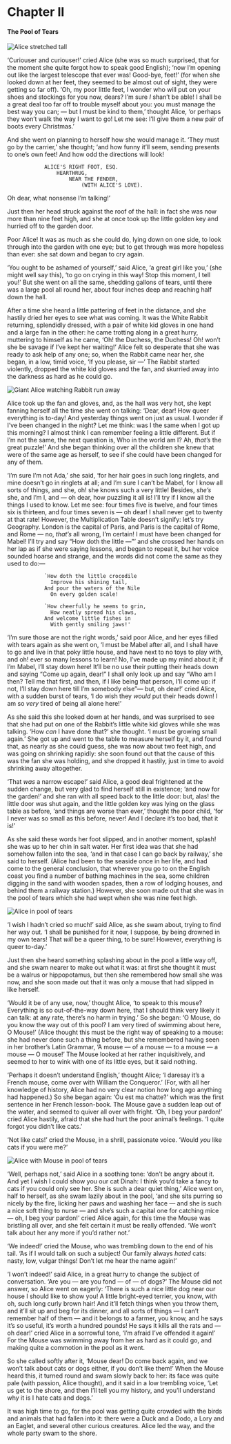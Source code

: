 # Chapter II

#### The Pool of Tears

![Alice stretched tall](https://genielabs.github.io/zuix/site/examples/alice/img/ch_2_1.png)

‘Curiouser and curiouser!’ cried Alice (she was so much surprised, that for the moment she quite forgot how to speak good English); ‘now I’m opening out like the largest telescope that ever was! Good-bye, feet!’ (for when she looked down at her feet, they seemed to be almost out of sight, they were getting so far off). ‘Oh, my poor little feet, I wonder who will put on your shoes and stockings for you now, dears? I’m sure *I* shan’t be able! I shall be a great deal too far off to trouble myself about you: you must manage the best way you can; — but I must be kind to them,’ thought Alice, ‘or perhaps they won’t walk the way I want to go! Let me see: I’ll give them a new pair of boots every Christmas.’

And she went on planning to herself how she would manage it. ‘They must go by the carrier,’ she thought; ‘and how funny it’ll seem, sending presents to one’s own feet! And how odd the directions will look!

```
            ALICE'S RIGHT FOOT, ESQ.
                HEARTHRUG,
                    NEAR THE FENDER,
                        (WITH ALICE'S LOVE).
```

Oh dear, what nonsense I’m talking!’

Just then her head struck against the roof of the hall: in fact she was now more than nine feet high, and she at once took up the little golden key and hurried off to the garden door.

Poor Alice! It was as much as she could do, lying down on one side, to look through into the garden with one eye; but to get through was more hopeless than ever: she sat down and began to cry again.

‘You ought to be ashamed of yourself,’ said Alice, ‘a great girl like you,’ (she might well say this), ‘to go on crying in this way! Stop this moment, I tell you!’ But she went on all the same, shedding gallons of tears, until there was a large pool all round her, about four inches deep and reaching half down the hall.

After a time she heard a little pattering of feet in the distance, and she hastily dried her eyes to see what was coming. It was the White Rabbit returning, splendidly dressed, with a pair of white kid gloves in one hand and a large fan in the other: he came trotting along in a great hurry, muttering to himself as he came, ‘Oh! the Duchess, the Duchess! Oh! won’t she be savage if I’ve kept her waiting!’ Alice felt so desperate that she was ready to ask help of any one; so, when the Rabbit came near her, she began, in a low, timid voice, ‘If you please, sir —’ The Rabbit started violently, dropped the white kid gloves and the fan, and skurried away into the darkness as hard as he could go.


![Giant Alice watching Rabbit run away](https://genielabs.github.io/zuix/site/examples/alice/img/ch_2_2.png)

Alice took up the fan and gloves, and, as the hall was very hot, she kept fanning herself all the time she went on talking: ‘Dear, dear! How queer everything is to-day! And yesterday things went on just as usual. I wonder if I’ve been changed in the night? Let me think: was I the same when I got up this morning? I almost think I can remember feeling a little different. But if I’m not the same, the next question is, Who in the world am I? Ah, *that’s* the great puzzle!’ And she began thinking over all the children she knew that were of the same age as herself, to see if she could have been changed for any of them.

‘I’m sure I’m not Ada,’ she said, ‘for her hair goes in such long ringlets, and mine doesn’t go in ringlets at all; and I’m sure I can’t be Mabel, for I know all sorts of things, and she, oh! she knows such a very little! Besides, *she’s* she, and I’m I, and — oh dear, how puzzling it all is! I’ll try if I know all the things I used to know. Let me see: four times five is twelve, and four times six is thirteen, and four times seven is — oh dear! I shall never get to twenty at that rate! However, the Multiplication Table doesn’t signify: let’s try Geography. London is the capital of Paris, and Paris is the capital of Rome, and Rome — no, *that’s* all wrong, I’m certain! I must have been changed for Mabel! I’ll try and say “How doth the little —”’ and she crossed her hands on her lap as if she were saying lessons, and began to repeat it, but her voice sounded hoarse and strange, and the words did not come the same as they used to do:—

```
            `How doth the little crocodile
              Improve his shining tail,
            And pour the waters of the Nile
              On every golden scale!

            `How cheerfully he seems to grin,
              How neatly spread his claws,
            And welcome little fishes in
              With gently smiling jaws!'
```

‘I’m sure those are not the right words,’ said poor Alice, and her eyes filled with tears again as she went on, ‘I must be Mabel after all, and I shall have to go and live in that poky little house, and have next to no toys to play with, and oh! ever so many lessons to learn! No, I’ve made up my mind about it; if I’m Mabel, I’ll stay down here! It’ll be no use their putting their heads down and saying “Come up again, dear!” I shall only look up and say “Who am I then? Tell me that first, and then, if I like being that person, I’ll come up: if not, I’ll stay down here till I’m somebody else”— but, oh dear!’ cried Alice, with a sudden burst of tears, ‘I do wish they *would* put their heads down! I am so *very* tired of being all alone here!’

As she said this she looked down at her hands, and was surprised to see that she had put on one of the Rabbit’s little white kid gloves while she was talking. ‘How *can* I have done that?’ she thought. ‘I must be growing small again.’ She got up and went to the table to measure herself by it, and found that, as nearly as she could guess, she was now about two feet high, and was going on shrinking rapidly: she soon found out that the cause of this was the fan she was holding, and she dropped it hastily, just in time to avoid shrinking away altogether.

‘That *was* a narrow escape!’ said Alice, a good deal frightened at the sudden change, but very glad to find herself still in existence; ‘and now for the garden!’ and she ran with all speed back to the little door: but, alas! the little door was shut again, and the little golden key was lying on the glass table as before, ‘and things are worse than ever,’ thought the poor child, ‘for I never was so small as this before, never! And I declare it’s too bad, that it is!’

As she said these words her foot slipped, and in another moment, splash! she was up to her chin in salt water. Her first idea was that she had somehow fallen into the sea, ‘and in that case I can go back by railway,’ she said to herself. (Alice had been to the seaside once in her life, and had come to the general conclusion, that wherever you go to on the English coast you find a number of bathing machines in the sea, some children digging in the sand with wooden spades, then a row of lodging houses, and behind them a railway station.) However, she soon made out that she was in the pool of tears which she had wept when she was nine feet high.


![Alice in pool of tears](https://genielabs.github.io/zuix/site/examples/alice/img/ch_2_3.png)

‘I wish I hadn’t cried so much!’ said Alice, as she swam about, trying to find her way out. ‘I shall be punished for it now, I suppose, by being drowned in my own tears! That *will* be a queer thing, to be sure! However, everything is queer to-day.’

Just then she heard something splashing about in the pool a little way off, and she swam nearer to make out what it was: at first she thought it must be a walrus or hippopotamus, but then she remembered how small she was now, and she soon made out that it was only a mouse that had slipped in like herself.

‘Would it be of any use, now,’ thought Alice, ‘to speak to this mouse? Everything is so out-of-the-way down here, that I should think very likely it can talk: at any rate, there’s no harm in trying.’ So she began: ‘O Mouse, do you know the way out of this pool? I am very tired of swimming about here, O Mouse!’ (Alice thought this must be the right way of speaking to a mouse: she had never done such a thing before, but she remembered having seen in her brother’s Latin Grammar, ‘A mouse — of a mouse — to a mouse — a mouse — O mouse!’ The Mouse looked at her rather inquisitively, and seemed to her to wink with one of its little eyes, but it said nothing.

‘Perhaps it doesn’t understand English,’ thought Alice; ‘I daresay it’s a French mouse, come over with William the Conqueror.’ (For, with all her knowledge of history, Alice had no very clear notion how long ago anything had happened.) So she began again: ‘Ou est ma chatte?’ which was the first sentence in her French lesson-book. The Mouse gave a sudden leap out of the water, and seemed to quiver all over with fright. ‘Oh, I beg your pardon!’ cried Alice hastily, afraid that she had hurt the poor animal’s feelings. ‘I quite forgot you didn’t like cats.’

‘Not like cats!’ cried the Mouse, in a shrill, passionate voice. ‘Would *you* like cats if you were me?’


![Alice with Mouse in pool of tears](https://genielabs.github.io/zuix/site/examples/alice/img/ch_2_4.png)

‘Well, perhaps not,’ said Alice in a soothing tone: ‘don’t be angry about it. And yet I wish I could show you our cat Dinah: I think you’d take a fancy to cats if you could only see her. She is such a dear quiet thing,’ Alice went on, half to herself, as she swam lazily about in the pool, ‘and she sits purring so nicely by the fire, licking her paws and washing her face — and she is such a nice soft thing to nurse — and she’s such a capital one for catching mice — oh, I beg your pardon!’ cried Alice again, for this time the Mouse was bristling all over, and she felt certain it must be really offended. ‘We won’t talk about her any more if you’d rather not.’

‘We indeed!’ cried the Mouse, who was trembling down to the end of his tail. ‘As if I would talk on such a subject! Our family always *hated* cats: nasty, low, vulgar things! Don’t let me hear the name again!’

‘I won’t indeed!’ said Alice, in a great hurry to change the subject of conversation. ‘Are you — are you fond — of — of dogs?’ The Mouse did not answer, so Alice went on eagerly: ‘There is such a nice little dog near our house I should like to show you! A little bright-eyed terrier, you know, with oh, such long curly brown hair! And it’ll fetch things when you throw them, and it’ll sit up and beg for its dinner, and all sorts of things — I can’t remember half of them — and it belongs to a farmer, you know, and he says it’s so useful, it’s worth a hundred pounds! He says it kills all the rats and — oh dear!’ cried Alice in a sorrowful tone, ‘I’m afraid I’ve offended it again!’ For the Mouse was swimming away from her as hard as it could go, and making quite a commotion in the pool as it went.

So she called softly after it, ‘Mouse dear! Do come back again, and we won’t talk about cats or dogs either, if you don’t like them!’ When the Mouse heard this, it turned round and swam slowly back to her: its face was quite pale (with passion, Alice thought), and it said in a low trembling voice, ‘Let us get to the shore, and then I’ll tell you my history, and you’ll understand why it is I hate cats and dogs.’

It was high time to go, for the pool was getting quite crowded with the birds and animals that had fallen into it: there were a Duck and a Dodo, a Lory and an Eaglet, and several other curious creatures. Alice led the way, and the whole party swam to the shore.
